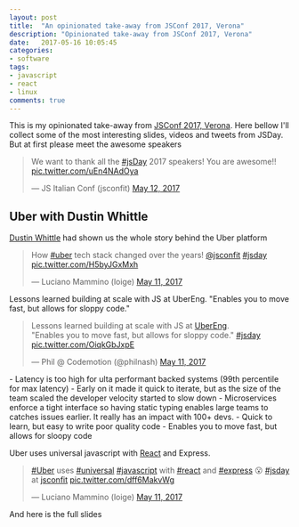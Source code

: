 ```yaml
---
layout: post
title:  "An opinionated take-away from JSConf 2017, Verona"
description: "Opinionated take-away from JSConf 2017, Verona"
date:   2017-05-16 10:05:45
categories:
- software
tags:
- javascript
- react
- linux
comments: true
---
```


This is my opinionated take-away from [JSConf 2017, Verona](https://2017.jsday.it/). 
Here bellow I'll collect some of the most interesting slides, videos and tweets from JSDay.
But at first please meet the awesome speakers 

<blockquote class="twitter-tweet" data-lang="en" data-width="720"><p lang="en" dir="ltr">We want to thank all the <a href="https://twitter.com/hashtag/jsDay?src=hash">#jsDay</a> 2017 speakers! You are awesome!! <a href="https://t.co/uEn4NAdOya">pic.twitter.com/uEn4NAdOya</a></p>&mdash; JS Italian Conf (jsconfit) <a href="https://twitter.com/jsconfit/status/862983424746934272">May 12, 2017</a></blockquote>
<script async src="https://platform.twitter.com/widgets.js" charset="utf-8"></script>



## Uber with Dustin Whittle

[Dustin Whittle](https://twitter.com/dustinwhittle) had shown us the whole story behind the Uber platform

<blockquote class="twitter-tweet" data-lang="en"><p lang="en" dir="ltr">How <a href="https://twitter.com/hashtag/uber?src=hash">#uber</a> tech stack changed over the years! <a href="https://twitter.com/jsconfit">@jsconfit</a> <a href="https://twitter.com/hashtag/jsday?src=hash">#jsday</a> <a href="https://t.co/H5byJGxMxh">pic.twitter.com/H5byJGxMxh</a></p>&mdash; Luciano Mammino (loige) <a href="https://twitter.com/loige/status/862578481816903680">May 11, 2017</a></blockquote>
<script async src="https://platform.twitter.com/widgets.js" charset="utf-8"></script>

Lessons learned building at scale with JS at UberEng. "Enables you to move fast, but allows for sloppy code."


<blockquote class="twitter-tweet" data-lang="en"><p lang="en" dir="ltr">Lessons learned building at scale with JS at <a href="https://twitter.com/UberEng">UberEng</a>.<br>&quot;Enables you to move fast, but allows for sloppy code.&quot; <a href="https://twitter.com/hashtag/jsday?src=hash">#jsday</a> <a href="https://t.co/OiqkGbJxpE">pic.twitter.com/OiqkGbJxpE</a></p>&mdash; Phil @ Codemotion (@philnash) <a href="https://twitter.com/philnash/status/862582052083945473">May 11, 2017</a></blockquote>
<script async src="https://platform.twitter.com/widgets.js" charset="utf-8"></script>
- Latency is too high for ulta performant backed systems (99th percentile for max latency)
- Early on it made it quick to iterate, but as the size of the team scaled the developer velocity started to slow down
   - Microservices enforce a tight interface so having static typing enables large teams to catches issues earlier. It really has an impact with 100+ devs.
- Quick to learn, but easy to write poor quality code
   - Enables you to move fast, but allows for sloopy code


Uber uses universal javascript with [React](/tag/react) and Express.

<blockquote class="twitter-tweet" data-lang="en"><p lang="en" dir="ltr"><a href="https://twitter.com/hashtag/Uber?src=hash">#Uber</a> uses <a href="https://twitter.com/hashtag/universal?src=hash">#universal</a> <a href="https://twitter.com/hashtag/javascript?src=hash">#javascript</a> with <a href="https://twitter.com/hashtag/react?src=hash">#react</a> and <a href="https://twitter.com/hashtag/express?src=hash">#express</a> 😮 <a href="https://twitter.com/hashtag/jsday?src=hash">#jsday</a> at <a href="https://twitter.com/jsconfit">jsconfit</a> <a href="https://t.co/dff6MakvWg">pic.twitter.com/dff6MakvWg</a></p>&mdash; Luciano Mammino (loige) <a href="https://twitter.com/loige/status/862584479721938944">May 11, 2017</a></blockquote>
<script async src="https://platform.twitter.com/widgets.js" charset="utf-8"></script>

And here is the full slides 

<script async class="speakerdeck-embed" data-id="a097f66bb8c74a3a8da129896f1940cd" data-ratio="1.77777777777778" src="https://speakerdeck.com/assets/embed.js"></script>



<!-- Links

https://twitter.com/hashtag/jsDay?src=hash

Matteo Ronchi
https://twitter.com/cef62
https://speakerdeck.com/cef62/frontend-automation-bring-it-to-the-next-level-at-jsday-italy-2017


massimiliano mantione
https://massimiliano-mantione.github.io/talks/JsDay2017/OO
https://twitter.com/m_a_s_s_i

Fatos Hoti
https://speakerdeck.com/tosfa/what-the-hell-is-fiber-and-why-should-i-care
-->